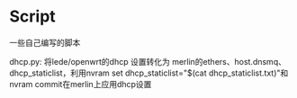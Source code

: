 # Script
一些自己编写的脚本


dhcp.py: 将lede/openwrt的dhcp 设置转化为 merlin的ethers、host.dnsmq、dhcp_staticlist，利用nvram set dhcp_staticlist="$(cat dhcp_staticlist.txt)"和nvram commit在merlin上应用dhcp设置
